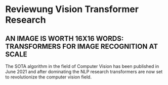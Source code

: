# Reviewung Vision Transformer Research
## AN IMAGE IS WORTH 16X16 WORDS: TRANSFORMERS FOR IMAGE RECOGNITION AT SCALE

The SOTA algorithm in the field of Computer Vision has been published in June 2021 and after dominating the NLP research transformers are now set to revolutionize the computer vision field. 
